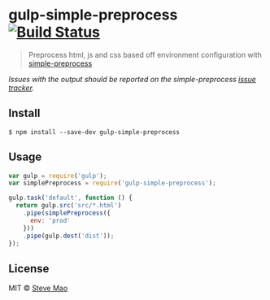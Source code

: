 # gulp-simple-preprocess [![Build Status](https://travis-ci.org/stevemao/gulp-simple-preprocess.svg?branch=master)](https://travis-ci.org/stevemao/gulp-simple-preprocess)

> Preprocess html, js and css based off environment configuration with [simple-preprocess](https://github.com/stevemao/simple-preprocess)

*Issues with the output should be reported on the simple-preprocess [issue tracker](https://github.com/stevemao/simple-preprocess/issues).*


## Install

```
$ npm install --save-dev gulp-simple-preprocess
```


## Usage

```js
var gulp = require('gulp');
var simplePreprocess = require('gulp-simple-preprocess');

gulp.task('default', function () {
  return gulp.src('src/*.html')
    .pipe(simplePreprocess({
      env: 'prod'
    }))
    .pipe(gulp.dest('dist'));
});
```


## License

MIT © [Steve Mao](https://github.com/stevemao)
